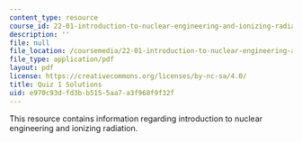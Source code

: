 ```yaml
---
content_type: resource
course_id: 22-01-introduction-to-nuclear-engineering-and-ionizing-radiation-fall-2015
description: ''
file: null
file_location: /coursemedia/22-01-introduction-to-nuclear-engineering-and-ionizing-radiation-fall-2015/e970c93dfd3bb5155aa7a3f968f9f32f_MIT22_01F15_quiz1_sol.pdf
file_type: application/pdf
layout: pdf
license: https://creativecommons.org/licenses/by-nc-sa/4.0/
title: Quiz 1 Solutions
uid: e970c93d-fd3b-b515-5aa7-a3f968f9f32f
---
```

This resource contains information regarding introduction to nuclear engineering and ionizing radiation.